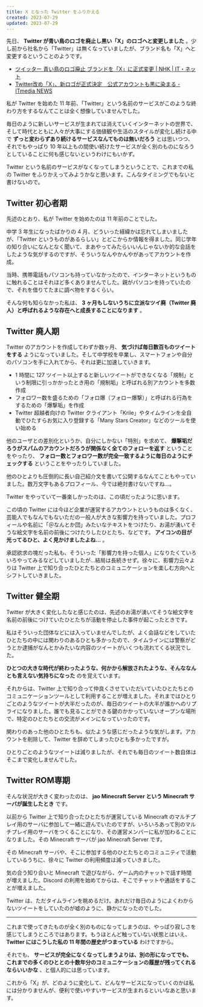 ```yaml
---
title: X となった Twitter をふりかえる
created: 2023-07-29
updated: 2023-07-29
---
```


先日、 **Twitter が青い鳥のロゴを廃止し黒い「X」のロゴへと変更しました** 。少し前から社名から「Twitter」は無くなっていましたが、ブランド名も「X」へと変更するということのようです。

- [ツイッター 青い鳥のロゴ廃止 ブランドを「X」に正式変更 | NHK | IT・ネット](https://www3.nhk.or.jp/news/html/20230725/k10014141211000.html)
- [Twitter改め「X」、新ロゴが正式決定　公式アカウントも黒に染まる - ITmedia NEWS](https://www.itmedia.co.jp/news/articles/2307/24/news139.html)

私が Twitter を始めた 11 年前、「Twitter」という名前のサービスがこのような終わり方をするなんてことは全く想像していませんでした。

毎日のように新しいサービスが生まれては消えていくインターネットの世界で、そして時代とともに人々が大事にする価値観や生活のスタイルが変化し続ける中で **ずっと変わらずあり続けるサービスなんてものは無いだろう** とは思いつつ、それでもやっぱり 10 年以上もの間使い続けたサービスが全く別のものになろうとしていることに何も感じないというわけにもいかず。

Twitter という名前のサービスがなくなってしまうということで、これまでの私の Twitter をふりかえってみようかなと思います。こんなタイミングでもないと書けないので。

## Twitter 初心者期

先述のとおり、私が Twitter を始めたのは 11 年前のことでした。

中学 3 年生になったばかりの 4 月、どういった経緯かは忘れてしまいましたが、「Twitter というものがあるらしい」とどこからか情報を得ました。同じ学年の知り合いになんとなく聞いて、まあやってみたらいいんじゃないか的な会話をしたような気がするのですが、そういうなんやかんやがあってアカウントを作成。

当時、携帯電話もパソコンも持っていなかったので、インターネットというものに触れることはそれほど多くありませんでした。親がパソコンを持っていたので、それを借りてたまに調べ物をするくらい。

そんな何も知らなかった私は、 **3 ヶ月もしないうちに立派なツイ廃（Twitter 廃人）と呼ばれるような存在へと成長することになります** 。

## Twitter 廃人期

Twitter のアカウントを作成してわずか数ヶ月、 **気づけば毎日数百ものツイートをする** ようになっていました。そして中学校を卒業し、スマートフォンや自分のパソコンを手に入れてから、それは更に加速していきます。

- 1 時間に 127 ツイート以上すると新しいツイートができなくなる「規制」という制限に引っかかったとき用の「規制垢」と呼ばれる別アカウントを多数作成
- フォロワー数を盛るための「フォロ爆（フォロー爆撃）」と呼ばれる行為をするための「爆撃垢」を作成
- Twitter 超越者向けの Twitter クライアント「Krile」やタイムラインを全自動でひたすらお気に入り登録する「Many Stars Creator」などのツールを使い始める

他のユーザとの差別化というか、自分にしかない「特別」を求めて、 **爆撃垢だろうがスパムのアカウントだろうが関係なく全てのフォローを返す** ということをやったり、 **フォロー数とフォロワー数が完全一致するように毎日のようにチェックする** ということをやったりしていました。

他のひとよりも圧倒的に長い自己紹介文を書いて公開するなんてこともやっていました。数万文字もあるプロフィール、今では絶対書けないですね…。

Twitter をやっていて一番楽しかったのは、この頃だったように思います。

この頃の Twitter には今ほど企業が運営するアカウントというものは多くなく、芸能人でもなんでもないただの一般人が大きな影響力を持っていました。プロフィールや名前に「＠なんとか団」みたいなテキストをつけたり、お湯が湧いてそうな絵文字を名前の前後につけたりしたひとたち、などです。 **アイコンの目が光ってるひと、よく見かけましたよね…** 。

承認欲求の塊だった私も、そういった「影響力を持った個人」になりたくていろいろやってみるなどしていましたが…結局は長続きせず。徐々に、影響力云々よりは Twitter 上で知り合ったひとたちとのコミュニケーションを楽しむ方向へとシフトしていきました。

## Twitter 健全期

Twitter が大きく変化したなと感じたのは、先述のお湯が湧いてそうな絵文字を名前の前後につけていたひとたちが活動を停止した事件が起こったときです。

私はそういった団体などには入っていませんでしたが、よく会話などをしていたひとたちの中には関わりのあるひとも多かったので、タイムラインには警察がどうとか逮捕がなんとかみたいな内容のツイートがいくつも流れてくる状況でした。

**ひとつの大きな時代が終わったような、何かから解放されたような、そんななんとも言えない気持ちになった** のを覚えています。

それからは、Twitter 上で知り合って仲良くさせていただいていたひとたちとのコミュニケーションツールとして利用することが増えました。それまではひとりごとのようなツイートが大半だったのが、毎日のツイートの大半が誰かへのリプライになりました。誰でも見ることができる鍵のかかっていないオープンな場所で、特定のひとたちとの交流がメインになっていったのです。

関わりのあった他のひとたちも、似たような感じだったような気がします。アカウントを削除して、Twitter を辞めてしまったひとも多かったですが。

ひとりごとのようなツイートは減りましたが、それでも毎日のツイート数自体はそこまで変化しませんでした。

## Twitter ROM専期

そんな状況が大きく変わったのは、 **jao Minecraft Server という Minecraft サーバが誕生したとき** です。

以前から Twitter 上で知り合ったひとたちが運営している Minecraft のマルチプレイ用のサーバに参加して一緒に遊んでいたのですが、いろいろあって別のマルチプレイ用のサーバをつくることになり、その運営メンバーに私が加わることになりました。その Minecraft サーバが jao Minecraft Server です。

その Minecraft サーバや、そこに参加する他のひとたちとのコミュニティで活動しているうちに、徐々に Twitter の利用頻度は減っていきました。

気の合う知り合いと Minecraft で遊びながら、ゲーム内のチャットで話す時間が増えました。Discord の利用を始めてからは、そこでチャットや通話をすることが増えました。

Twitter は、ただタイムラインを眺めるだけ。あれだけ毎日のようによくわからないツイートをしていたのが嘘のように、静かになったのでした。

---

これまで使ってきたものが全く別のものになってしまうのは、やっぱり寂しさを感じてしまうところではあります。もうほとんど触っていない状態とはいえ、 **Twitter にはこうした私の 11 年間の歴史がつまっている** わけですから。

それでも、 **サービスが完全になくなってしまうよりは、別の形になってでも、これまでの多くのひととの十数年分のコミュニケーションの履歴が残ってくれるならいいかな** 、と個人的には思っています。

これから「X」が、どのように変化して、どんなサービスになっていくのかは私には分かりませんが、便利で使いやすいサービスが生まれるといいなあと思います。
